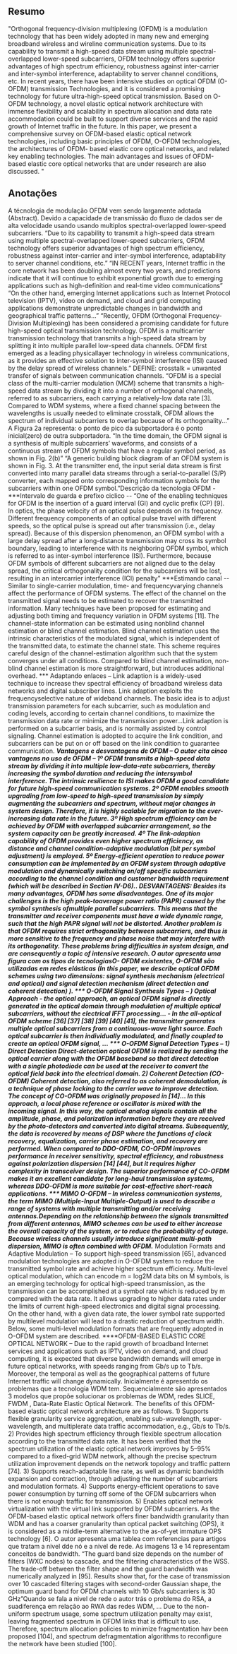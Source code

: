 ## Resumo

"Orthogonal
frequency-division
multiplexing
(OFDM) is a modulation technology that has been widely
adopted in many new and emerging broadband wireless and
wireline communication systems. Due to its capability to transmit
a high-speed data stream using multiple spectral-overlapped
lower-speed subcarriers, OFDM technology offers superior
advantages of high spectrum efficiency, robustness against
inter-carrier and inter-symbol interference, adaptability to
server channel conditions, etc. In recent years, there have been
intensive studies on optical OFDM (O-OFDM) transmission
Technologies, and it is considered a promising technology for
future ultra-high-speed optical transmission. Based on O-OFDM
technology, a novel elastic optical network architecture with
immense flexibility and scalability in spectrum allocation and
data rate accommodation could be built to support diverse
services and the rapid growth of Internet traffic in the future. In
this paper, we present a comprehensive survey on OFDM-based
elastic optical network technologies, including basic principles
of OFDM, O-OFDM technologies, the architectures of OFDM-
based elastic core optical networks, and related key enabling
technologies. The main advantages and issues of OFDM-based
elastic core optical networks that are under research are also
discussed.
"


## Anotações


A técnologia de modulação OFDM vem sendo largamente adotada (Abstract). Devido a capacidade de transmissão do fluxo de dados ser de alta velocidade usando usando multiplos spectral-overlapped lower-speed subcarriers.  “Due to its capability to transmit a high-speed data stream using multiple spectral-overlapped lower-speed subcarriers, OFDM technology offers superior advantages of high spectrum efficiency, robustness against inter-carrier and inter-symbol interference, adaptability to server channel conditions, etc.” “IN RECENT years, Internet traffic in the core network has been doubling almost every two years, and predictions indicate that it will continue to exhibit exponential growth due to emerging applications such as high-definition and real-time video communications” “On the other hand, emerging Internet applications such as Internet Protocol television (IPTV), video on demand, and cloud and grid computing applications demonstrate unpredictable changes in bandwidth and geographical traffic patterns...” “Recently, OFDM (Orthogonal Frequency-Division Multiplexing) has been considered a promising candidate for future high-speed optical transmission technology. OFDM is a multicarrier transmission technology that transmits a high-speed data stream by splitting it into multiple parallel low-speed data channels. OFDM first emerged as a leading physicallayer technology in wireless communications, as it provides an effective solution to inter-symbol interference (ISI) caused by the delay spread of wireless channels.” DEFINE: crosstalk = unwanted transfer of signals between communication channels. “OFDM is a special class of the multi-carrier modulation (MCM) scheme that transmits a high-speed data stream by dividing it into a number of orthogonal channels, referred to as subcarriers, each carrying a relatively-low data rate [3]. Compared to WDM systems, where a fixed channel spacing between the wavelengths is usually needed to eliminate crosstalk, OFDM allows the spectrum of individual subcarriers to overlap because of its orthogonality...” A Figura 2a representa: o ponto de pico da subportadora é o ponto inicial(zero) de outra subportadora. “In the time domain, the OFDM signal is a synthesis of multiple subcarriers’ waveforms, and consists of a continuous stream of OFDM symbols that have a regular symbol period, as shown in Fig. 2(b)” “A generic building block diagram of an OFDM system is shown in Fig. 3. At the transmitter end, the input serial data stream is first converted into many parallel data streams through a serial-to-parallel (S/P) converter, each mapped onto corresponding information symbols for the subcarriers within one OFDM symbol.”Descrição da tecnologia OFDM - ***Intervalo de guarda e prefixo ciclico --  “One of the enabling techniques for OFDM is the insertion of a guard interval (GI) and cyclic prefix (CP) [9]. In optics, the phase velocity of an optical pulse depends on its frequency. Different frequency components of an optical pulse travel with different speeds, so the optical pulse is spread out after transmission (i.e., delay spread). Because of this dispersion phenomenon, an OFDM symbol with a large delay spread after a long-distance transmission may cross its symbol boundary, leading to interference with its neighboring OFDM symbol, which is referred to as inter-symbol interference (ISI). Furthermore, because OFDM symbols of different subcarriers are not aligned due to the delay spread, the critical orthogonality condition for the subcarriers will be lost, resulting in an intercarrier interference (ICI) penalty” ***Estimando canal -- Similar to single-carrier modulation, time- and frequencyvarying channels affect the performance of OFDM systems. The effect of the channel on the transmitted signal needs to be estimated to recover the transmitted information. Many techniques have been proposed for estimating and adjusting both timing and frequency variation in OFDM systems [11]. The channel-state information can be estimated using nonblind channel estimation or blind channel estimation. Blind channel estimation uses the intrinsic characteristics of the modulated signal, which is independent of the transmitted data, to estimate the channel state. This scheme requires careful design of the channel-estimation algorithm such that the system converges under all conditions. Compared to blind channel estimation, non-blind channel estimation is more straightforward, but introduces additional overhead. *** Adaptando enlaces – Link adaption is a widely-used technique to increase thev spectral efficiency of broadband wireless data networks and digital subscriber lines. Link adaption exploits the frequencyselective nature of wideband channels. The basic idea is to adjust transmission parameters for each subcarrier, such as modulation and coding levels, according to certain channel conditions, to maximize the transmission data rate or minimize the transmission power...Link adaption is performed on a subcarrier basis, and is normally assisted by control signaling. Channel estimation is adopted to acquire the link condition, and subcarriers can be put on or off based on the link condition to guarantee communication. ***Vantagens e desvantagens de OFDM – O autor cita cinco vantagens no uso de OFDM – 1º OFDM transmits a high-speed data stream by dividing it into multiple low-data-rate subcarriers, thereby increasing the symbol duration and reducing the intersymbol interference. The intrinsic resilience to ISI makes OFDM a good candidate for future high-speed communication systems. 2º OFDM enables smooth upgrading from low-speed to high-speed transmission by simply augmenting the subcarriers and spectrum, without major changes in system design. Therefore, it is highly scalable for migration to the ever-increasing data rate in the future. 3º High spectrum efficiency can be achieved by OFDM with overlapped subcarrier arrangement, so the system capacity can be greatly increased. 4º The link-adaption capability of OFDM provides even higher spectrum efficiency, as distance and channel condition-adaptive modulation (bit per symbol adjustment) is employed. 5º  Energy-efficient operation to reduce power consumption can be implemented by an OFDM system through adaptive modulation and dynamically switching on/off specific subcarriers according to the channel condition and customer bandwidth requirement (which will be described in Section IV-D6).. DESVANTAGENS: Besides its many advantages, OFDM has some disadvantages. One of its major challenges is the high peak-toaverage power ratio (PAPR) caused by the symbol synthesis ofmultiple parallel subcarriers. This means that the transmitter and receiver components must have a wide dynamic range, such that the high PAPR signal will not be distorted. Another problem is that OFDM requires strict orthogonality between subcarriers, and thus is more sensitive to the frequency and phase noise that may interfere with its orthogonality. These problems bring difficulties in system design, and are consequently a topic of intensive research. O autor apresenta uma figura com os tipos de tecnologiasO- OFDM existentes,  O-OFDM são utilizadas em redes elásticas (In this paper, we describe optical OFDM schemes using two dimensions: signal synthesis mechanism (electrical and optical) and signal detection mechanism (direct detection and coherent detection) ).  *** O-OFDM Signal Synthesis Types – ) Optical Approach -  the optical approach, an optical OFDM signal is directly generated in the optical domain through modulation of multiple optical subcarriers, without the electrical IFFT processing... - In the all-optical OFDM scheme [36] [37] [38] [39] [40] [41], the transmitter generates multiple optical subcarriers from a continuous-wave light source. Each optical subcarrier is then individually modulated, and finally coupled to create an optical OFDM signal, … *** O-OFDM Signal Detection Types – 1) Direct Detection Direct-detection optical OFDM is realized by sending the optical carrier along with the OFDM baseband so that direct detection with a single photodiode can be used at the receiver to convert the optical field back into the electrical domain.  2) Coherent Detection (CO-OFDM) Coherent detection, also referred to as coherent demodulation, is a technique of phase locking to the carrier wave to improve detection. The concept of CO-OFDM was originally proposed in [14]... In this approach, a local phase reference or oscillator is mixed with the incoming signal. In this way, the optical analog signals contain all the amplitude, phase, and polarization information before they are received by the photo-detectors and converted into digital streams. Subsequently, the data is recovered by means of DSP where the functions of clock recovery, equalization, carrier phase estimation, and recovery are performed. When compared to DDO-OFDM, CO-OFDM improves performance in receiver sensitivity, spectral efficiency, and robustness against polarization dispersion [14] [44], but it requires higher complexity in transceiver design. The superior performance of CO-OFDM makes it an excellent candidate for long-haul transmission systems, whereas DDO-OFDM is more suitable for cost-effective short-reach applications. *** MIMO O-OFDM – In wireless communication systems, the term MIMO (Multiple-Input Multiple-Output) is used to describe a range of systems with multiple transmitting and/or receiving antennas.Depending on the relationship between the signals transmitted from different antennas, MIMO schemes can be used to either increase the overall capacity of the system, or to reduce the probability of outage. Because wireless channels usually introduce significant multi-path dispersion, MIMO is often combined with OFDM.***  Modulation Formats and Adaptive Modulation –  To support high-speed transmission [65], advanced modulation technologies are adopted in O-OFDM system to reduce the transmitted symbol rate and achieve higher spectrum efficiency. Multi-level optical modulation, which can encode m = log2M data bits on M symbols, is an emerging technology for optical high-speed transmission, as the transmission can be accomplished at a symbol rate which is reduced by m compared with the data rate. It allows upgrading to higher data rates under the limits of current high-speed electronics and digital signal processing. On the other hand, with a given data rate, the lower symbol rate supported by multilevel modulation will lead to a drastic reduction of spectrum width. Below, some multi-level modulation formats that are frequently adopted in O-OFDM system are described. ****OFDM-BASED ELASTIC CORE OPTICAL NETWORK – Due to the rapid growth of broadband Internet services and applications such as IPTV, video on demand, and cloud computing, it is expected that diverse bandwidth demands will emerge in future optical networks, with speeds ranging from Gb/s up to Tb/s. Moreover, the temporal as well as  the geographical patterns of future Internet traffic will change dynamically. Inicialmente é apresentdo os problemas que a tecnologia WDM tem. Sequencialmente são apresentados 3 modelos que propõe solucionar os problemas de WDM, redes SLICE, FWDM , Data-Rate Elastic Optical Network. The benefits of this OFDM-based elastic optical network architecture are as follows. 1) Supports flexible granularity service aggregation, enabling sub-wavelength, super-wavelength, and multiplerate data traffic accommodation, e.g., Gb/s to Tb/s. 2) Provides high spectrum efficiency through flexible spectrum allocation according to the transmitted data rate. It has been verified that the spectrum utilization of the elastic optical network improves by 5–95% compared to a fixed-grid WDM network, although the precise spectrum utilization improvement depends on the network topology and traffic pattern [74]. 3) Supports reach-adaptable line rate, as well as dynamic bandwidth expansion and contraction, through adjusting the number of subcarriers and modulation formats. 4) Supports energy-efficient operations to save power consumption by turning off some of the OFDM subcarriers when there is not enough traffic for transmission. 5) Enables optical network virtualization with the virtual link supported by OFDM subcarriers. As the OFDM-based elastic optical network offers finer bandwidth granularity than WDM and has a coarser granularity than optical packet switching (OPS), it is considered as a middle-term alternative to the as-of-yet immature OPS technology [6].  O autor apresenta uma tablea com referencias para artigos que tratam a nivel dde nó e a nivel de rede.  As imagens 13 e 14 representam conceitos de bandwidth. “The guard band size depends on the number of filters (WXC nodes) to cascade, and the filtering characteristics of the WSS. The trade-off between the filter shape and the guard bandwidth was numerically analyzed in [95]. Results show that, for the case of transmission over 10 cascaded filtering stages with second-order Gaussian shape, the optimum guard band for OFDM channels with 10 Gb/s subcarriers is 30 GHz”Quando se fala a nivel de rede o autor trás o problema do RSA, a suadiferença em relação ao RWA das redes WDM, … Due to the non-uniform spectrum usage, some spectrum utilization penalty may exist, leaving fragmented spectrum in OFDM links that is difficult to use. Therefore, spectrum allocation policies to minimize fragmentation hav been proposed [104], and spectrum defragmentation algorithms to reconfigure the network have been studied [100].
